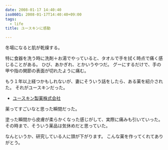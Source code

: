 ```yaml
---
date: 2008-01-17 14:40:40
iso8601: 2008-01-17T14:40:40+09:00
tags:
  - life
title: ユースキンに感動

---
```


冬場になると肌が乾燥する。

特に食器を洗う時に洗剤＋お湯でやっていると、タオルで手を拭く時点で痛く感じることがある。
ひび、あかぎれ、とかいうやつだ。
グーにするだけで、手の甲や指の関節の表面が切れたように痛む。

もう１年以上経つかもしれないが、妻にそういう話をしたら、ある薬を紹介された。
それがユースキンだった。

- [ユースキン製薬株式会社](https://www.yuskin.co.jp/)

薬ってすごいなと思った瞬間だった。

塗った瞬間から皮膚が柔らかくなった感じがして、実際に痛みも引いていった。
その時まで、そういう薬品は気休めだと思っていた。

なんというか、研究している人に頭が下がります。
こんな薬を作ってくれてありがとう。
